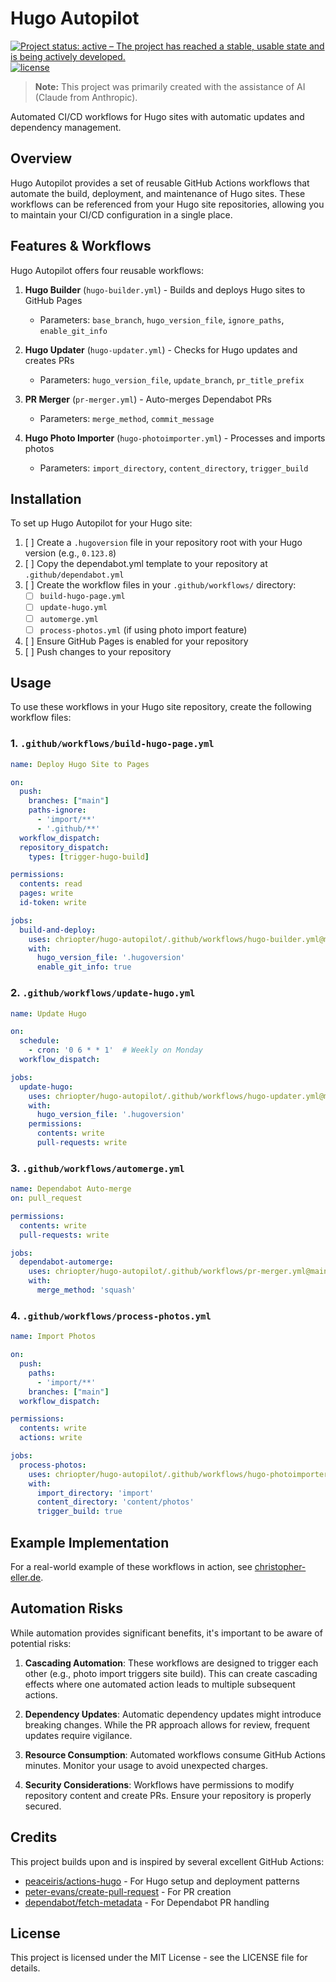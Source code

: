 # Hugo Autopilot

[![Project status: active – The project has reached a stable, usable state and is being actively developed.](https://www.repostatus.org/badges/latest/active.svg)](https://www.repostatus.org/#active)
[![license](https://img.shields.io/github/license/chriopter/hugo-autopilot.svg)](https://github.com/chriopter/hugo-autopilot/blob/main/LICENSE)

> **Note:** This project was primarily created with the assistance of AI (Claude from Anthropic).

Automated CI/CD workflows for Hugo sites with automatic updates and dependency management.

## Overview

Hugo Autopilot provides a set of reusable GitHub Actions workflows that automate the build, deployment, and maintenance of Hugo sites. These workflows can be referenced from your Hugo site repositories, allowing you to maintain your CI/CD configuration in a single place.

## Features & Workflows

Hugo Autopilot offers four reusable workflows:

1. **Hugo Builder** (`hugo-builder.yml`) - Builds and deploys Hugo sites to GitHub Pages
   - Parameters: `base_branch`, `hugo_version_file`, `ignore_paths`, `enable_git_info`

2. **Hugo Updater** (`hugo-updater.yml`) - Checks for Hugo updates and creates PRs
   - Parameters: `hugo_version_file`, `update_branch`, `pr_title_prefix`

3. **PR Merger** (`pr-merger.yml`) - Auto-merges Dependabot PRs
   - Parameters: `merge_method`, `commit_message`

4. **Hugo Photo Importer** (`hugo-photoimporter.yml`) - Processes and imports photos
   - Parameters: `import_directory`, `content_directory`, `trigger_build`

## Installation

To set up Hugo Autopilot for your Hugo site:

1. [ ] Create a `.hugoversion` file in your repository root with your Hugo version (e.g., `0.123.8`)
2. [ ] Copy the dependabot.yml template to your repository at `.github/dependabot.yml`
3. [ ] Create the workflow files in your `.github/workflows/` directory:
   - [ ] `build-hugo-page.yml`
   - [ ] `update-hugo.yml`
   - [ ] `automerge.yml`
   - [ ] `process-photos.yml` (if using photo import feature)
4. [ ] Ensure GitHub Pages is enabled for your repository
5. [ ] Push changes to your repository

## Usage

To use these workflows in your Hugo site repository, create the following workflow files:

### 1. `.github/workflows/build-hugo-page.yml`

```yaml
name: Deploy Hugo Site to Pages

on:
  push:
    branches: ["main"]
    paths-ignore:
      - 'import/**'
      - '.github/**'
  workflow_dispatch:
  repository_dispatch:
    types: [trigger-hugo-build]

permissions:
  contents: read
  pages: write
  id-token: write

jobs:
  build-and-deploy:
    uses: chriopter/hugo-autopilot/.github/workflows/hugo-builder.yml@main
    with:
      hugo_version_file: '.hugoversion'
      enable_git_info: true
```

### 2. `.github/workflows/update-hugo.yml`

```yaml
name: Update Hugo

on:
  schedule:
    - cron: '0 6 * * 1'  # Weekly on Monday
  workflow_dispatch:

jobs:
  update-hugo:
    uses: chriopter/hugo-autopilot/.github/workflows/hugo-updater.yml@main
    with:
      hugo_version_file: '.hugoversion'
    permissions:
      contents: write
      pull-requests: write
```

### 3. `.github/workflows/automerge.yml`

```yaml
name: Dependabot Auto-merge
on: pull_request

permissions:
  contents: write
  pull-requests: write

jobs:
  dependabot-automerge:
    uses: chriopter/hugo-autopilot/.github/workflows/pr-merger.yml@main
    with:
      merge_method: 'squash'
```

### 4. `.github/workflows/process-photos.yml`

```yaml
name: Import Photos

on:
  push:
    paths:
      - 'import/**'
    branches: ["main"]
  workflow_dispatch:

permissions:
  contents: write
  actions: write

jobs:
  process-photos:
    uses: chriopter/hugo-autopilot/.github/workflows/hugo-photoimporter.yml@main
    with:
      import_directory: 'import'
      content_directory: 'content/photos'
      trigger_build: true
```

## Example Implementation

For a real-world example of these workflows in action, see [christopher-eller.de](https://github.com/chriopter/christopher-eller.de).

## Automation Risks

While automation provides significant benefits, it's important to be aware of potential risks:

1. **Cascading Automation**: These workflows are designed to trigger each other (e.g., photo import triggers site build). This can create cascading effects where one automated action leads to multiple subsequent actions.

2. **Dependency Updates**: Automatic dependency updates might introduce breaking changes. While the PR approach allows for review, frequent updates require vigilance.

3. **Resource Consumption**: Automated workflows consume GitHub Actions minutes. Monitor your usage to avoid unexpected charges.

4. **Security Considerations**: Workflows have permissions to modify repository content and create PRs. Ensure your repository is properly secured.

## Credits

This project builds upon and is inspired by several excellent GitHub Actions:

- [peaceiris/actions-hugo](https://github.com/peaceiris/actions-hugo) - For Hugo setup and deployment patterns
- [peter-evans/create-pull-request](https://github.com/peter-evans/create-pull-request) - For PR creation
- [dependabot/fetch-metadata](https://github.com/dependabot/fetch-metadata) - For Dependabot PR handling

## License

This project is licensed under the MIT License - see the LICENSE file for details.
